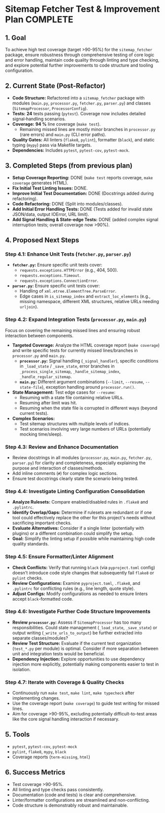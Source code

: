 # Sitemap Fetcher Test & Improvement Plan COMPLETE

## 1. Goal

To achieve high test coverage (target >90-95%) for the `sitemap_fetcher` package, ensure robustness through comprehensive testing of core logic and error handling, maintain code quality through linting and type checking, and explore potential further improvements to code structure and tooling configuration.

## 2. Current State (Post-Refactor)

- **Code Structure:** Refactored into a `sitemap_fetcher` package with modules (`main.py`, `processor.py`, `fetcher.py`, `parser.py`) and classes (`SitemapProcessor`, `ProcessorConfig`).
- **Tests:** **24** tests passing (`pytest`). Coverage now includes detailed signal‑handling scenarios.
- **Coverage:** **94 %** line coverage (`make test`).
  - Remaining missed lines are mostly minor branches in `processor.py` (rare errors) and `main.py` (CLI error paths).
- **Quality Gates:** All linters (`flake8`, `pylint`), formatter (`black`), and static typing (`mypy`) pass via Makefile targets.
- **Dependencies:** Includes `pytest`, `pytest-cov`, `pytest-mock`.

## 3. Completed Steps (from previous plan)

- **Setup Coverage Reporting:** DONE (`make test` reports coverage, `make coverage` generates HTML).
- **Fix Initial Test Linting Issues:** DONE.
- **Improve Initial Test Documentation:** DONE (Docstrings added during refactoring).
- **Code Refactoring:** DONE (Split into modules/classes).
- **Add Initial Error Handling Tests:** DONE (Tests added for invalid state JSON/data, output IOError, URL limit).
- **Add Signal Handling & State‑edge Tests:** DONE (added complex signal interruption tests; overall coverage now >90%).

## 4. Proposed Next Steps

### Step 4.1: Enhance Unit Tests (`fetcher.py`, `parser.py`)

- **`fetcher.py`:** Ensure specific unit tests cover:
  - `requests.exceptions.HTTPError` (e.g., 404, 500).
  - `requests.exceptions.Timeout`.
  - `requests.exceptions.ConnectionError`.
- **`parser.py`:** Ensure specific unit tests cover:
  - Handling of `xml.etree.ElementTree.ParseError`.
  - Edge cases in `is_sitemap_index` and `extract_loc_elements` (e.g., missing namespace, different XML structures, relative URLs needing `urljoin`).

### Step 4.2: Expand Integration Tests (`processor.py`, `main.py`)

Focus on covering the remaining missed lines and ensuring robust interaction between components.

- **Targeted Coverage:** Analyze the HTML coverage report (`make coverage`) and write specific tests for currently missed lines/branches in `processor.py` and `main.py`.
  - **`processor.py`:** Signal handling (`_signal_handler`), specific conditions in `_load_state` / `_save_state`, error branches in `_process_single_sitemap`, `_handle_sitemap_index`, `_handle_regular_sitemap`.
  - **`main.py`:** Different argument combinations (`--limit`, `--resume`, `--state-file`), exception handling around `processor.run()`.
- **State Management:** Test edge cases for `--resume`:
  - Resuming with a state file containing relative URLs.
  - Resuming after limit was hit.
  - Resuming when the state file is corrupted in different ways (beyond current tests).
- **Complex Scenarios:**
  - Test sitemap structures with multiple levels of indices.
  - Test scenarios involving very large numbers of URLs (potentially mocking time/sleep).

### Step 4.3: Review and Enhance Documentation

- Review docstrings in all modules (`processor.py`, `main.py`, `fetcher.py`, `parser.py`) for clarity and completeness, especially explaining the purpose and interaction of classes/methods.
- Add inline comments (`#`) for complex logic sections.
- Ensure test docstrings clearly state the scenario being tested.

### Step 4.4: Investigate Linting Configuration Consolidation

- **Analyze Rulesets:** Compare enabled/disabled rules in `.flake8` and `.pylintrc`.
- **Identify Overlap/Gaps:** Determine if rulesets are redundant or if one tool could effectively replace the other for this project's needs without sacrificing important checks.
- **Evaluate Alternatives:** Consider if a single linter (potentially with plugins) or a different combination could simplify the setup.
- **Goal:** Simplify the linting setup if possible while maintaining high code quality standards.

### Step 4.5: Ensure Formatter/Linter Alignment

- **Check Conflicts:** Verify that running `black` (via `pyproject.toml` config) doesn't introduce code style changes that subsequently fail `flake8` or `pylint` checks.
- **Review Configurations:** Examine `pyproject.toml`, `.flake8`, and `.pylintrc` for conflicting rules (e.g., line length, quote style).
- **Adjust Configs:** Modify configurations as needed to ensure linters accept `black`-formatted code.

### Step 4.6: Investigate Further Code Structure Improvements

- **Review `processor.py`:** Assess if `SitemapProcessor` has too many responsibilities. Could state management (`_load_state`, `_save_state`) or output writing (`_write_urls_to_output`) be further extracted into separate classes/modules?
- **Review Test Structure:** Evaluate if the current test organization (`test_*.py` per module) is optimal. Consider if more separation between unit and integration tests would be beneficial.
- **Dependency Injection:** Explore opportunities to use dependency injection more explicitly, potentially making components easier to test in isolation.

### Step 4.7: Iterate with Coverage & Quality Checks

- Continuously run `make test`, `make lint`, `make typecheck` after implementing changes.
- Use the coverage report (`make coverage`) to guide test writing for missed lines.
- Aim for coverage >90-95%, excluding potentially difficult-to-test areas like the core signal handling interaction if necessary.

## 5. Tools

- `pytest`, `pytest-cov`, `pytest-mock`
- `pylint`, `flake8`, `mypy`, `black`
- Coverage reports (`term-missing`, `html`)

## 6. Success Metrics

- Test coverage >90-95%.
- All linting and type checks pass consistently.
- Documentation (code and tests) is clear and comprehensive.
- Linter/formatter configurations are streamlined and non-conflicting.
- Code structure is demonstrably robust and maintainable.
